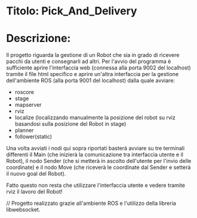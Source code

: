 # Titolo: Pick_And_Delivery

# Descrizione:
Il progetto riguarda la gestione di un Robot che sia in grado di ricevere pacchi da utenti e consegnarli ad altri.
Per l'avvio del programma è sufficiente aprire l'interfaccia web (connessa alla porta 9002 del localhost) tramite il file html specifico e aprire un'altra interfaccia per la gestione dell'ambiente ROS (alla porta 9001 del localhost) dalla quale avviare:
  - roscore
  - stage
  - mapserver
  - rviz
  - localize (localizzando manualmente la posizione del robot su rviz basandosi sulla posizione del Robot in stage)
  - planner
  - follower(static)

Una volta avviati i nodi qui sopra riportati basterà avviare su tre terminali differenti il Main (che inizierà la comunicazione tra interfaccia utente e il Robot), il nodo Sender (che si metterà in ascolto dell'utente per l'invio delle coordinate) e il nodo Move (che riceverà le coordinate dal Sender e setterà il nuovo goal del Robot).

Fatto questo non resta che utilizzare l'interfaccia utente e vedere tramite rviz il lavoro del Robot!
  
// Progetto realizzato grazie all'ambiente ROS e l'utilizzo della libreria libwebsocket.
